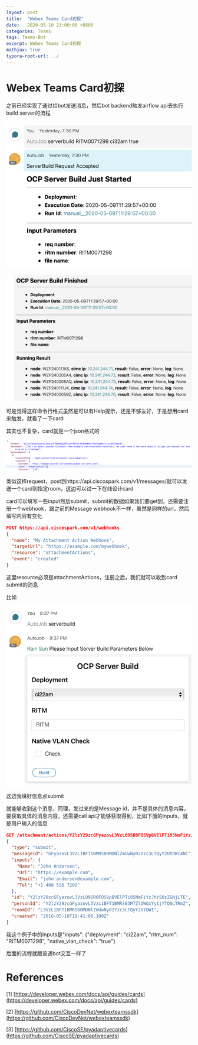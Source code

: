 ```yaml
---
layout: post
title:  "Webex Teams Card初探"
date:   2020-05-10 23:00:00 +0800
categories: Teams
tags: Teams-Bot
excerpt: Webex Teams Card初探
mathjax: true
typora-root-url: ../
---
```


# Webex Teams Card初探

之前已经实现了通过给bot发送消息，然后bot backend触发airflow api去执行build server的流程

![image-20200510222003520](../../assets/images/image-20200510222003520.png)

![image-20200510222033619](../../assets/images/image-20200510222033619.png)

可是觉得这样命令行格式虽然是可以有Help提示，还是不够友好，于是想用card来触发，就看了一下card

其实也不复杂，card就是一个json格式的

![image-20200510222726791](../../assets/images/image-20200510222726791.png)

类似这样request，post到https://api.ciscospark.com/v1/messages/就可以发送一个card到指定room，[这边](https://adaptivecards.io/designer/)可以试一下在线设计card

card可以填写一些input然后submit，submit的数据如果我们要get到，还需要注册一个webhook，跟之前的Message webhook不一样，虽然是同样的url，然后填写内容有变化

```json
POST https://api.ciscospark.com/v1/webhooks
{
  "name": "My Attachment Action Webhook",
  "targetUrl": "https://example.com/mywebhook",
  "resource": "attachmentActions",
  "event": "created"
}
```

这里resource必须是attachmentActions，注册之后，我们就可以收到card submit的消息

比如

![image-20200510223237913](../../assets/images/image-20200510223237913.png)

这边我填好信息点submit

就能够收到这个消息，同理，发过来的是Message id，并不是具体的消息内容，要获取具体的消息内容，还需要call api才能够获取得到，比如下面的inputs，就是用户输入的信息

```json
GET /attachment/actions/Y2lzY29zcGFyazovL3VzL09SR0FOSVpBVElPTi85NmFiYzJhYS0zZGNjLTE
{
  "type": "submit",
  "messageId": "GFyazovL3VzL1BFT1BMRS80MDNlZmUwNy02Yzc3LTQyY2UtOWI4NC",
  "inputs": {
    "Name": "John Andersen",
    "Url": "https://example.com",
    "Email": "john.andersen@example.com",
    "Tel": "+1 408 526 7209"
  },
  "id": "Y2lzY29zcGFyazovL3VzL09SR0FOSVpBVElPTi85NmFiYzJhYS0zZGNjLTE",
  "personId": "Y2lzY29zcGFyazovL3VzL1BFT1BMRS83MTZlOWQxYy1jYTQ0LTRmZ",
  "roomId": "L3VzL1BFT1BMRS80MDNlZmUwNy02Yzc3LTQyY2UtOWI",
  "created": "2016-05-10T19:41:00.100Z"
}
```

我这个例子中的Inputs是"inputs": {"deployment": "ci22am", "ritm_num": "RITM0071298", "native_vlan_check": "true"}

后面的流程就跟普通bot交互一样了

# References

[1] [https://developer.webex.com/docs/api/guides/cards](https://developer.webex.com/docs/api/guides/cards)

[2] [https://github.com/CiscoDevNet/webexteamssdk](https://github.com/CiscoDevNet/webexteamssdk)

[3] [https://github.com/CiscoSE/pyadaptivecards](https://github.com/CiscoSE/pyadaptivecards)